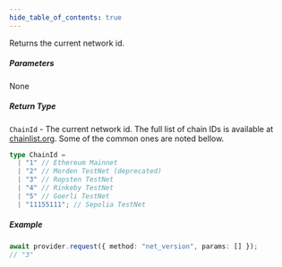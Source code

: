 ```yaml
---
hide_table_of_contents: true
---
```


<head>
  <meta
    name="description"
    content="Returns the current network id."
  />
</head>

<intro-end />

Returns the current network id.

##### Parameters

None

##### Return Type

`ChainId` - The current network id. The full list of chain IDs is available at [chainlist.org](https://chainlist.org/). Some of the common ones are noted bellow.

```typescript title="ChainId"
type ChainId =
  | "1" // Ethereum Mainnet
  | "2" // Morden TestNet (deprecated)
  | "3" // Ropsten TestNet
  | "4" // Rinkeby TestNet
  | "5" // Goerli TestNet
  | "11155111"; // Sepolia TestNet
```

##### Example

```typescript title="TypeScript"
await provider.request({ method: "net_version", params: [] });
// "3"
```
